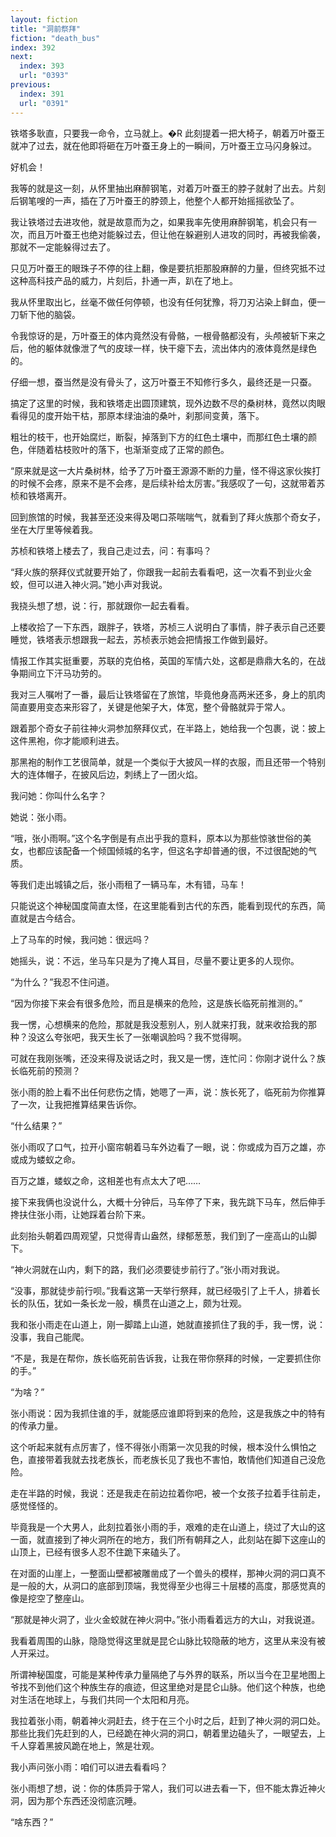 ```yaml
---
layout: fiction
title: "洞前祭拜"
fiction: "death_bus"
index: 392
next:
  index: 393
  url: "0393"
previous:
  index: 391
  url: "0391"
---
```

铁塔多耿直，只要我一命令，立马就上。�R   此刻提着一把大椅子，朝着万叶蚕王就冲了过去，就在他即将砸在万叶蚕王身上的一瞬间，万叶蚕王立马闪身躲过。

好机会！

我等的就是这一刻，从怀里抽出麻醉钢笔，对着万叶蚕王的脖子就射了出去。片刻后钢笔嗖的一声，插在了万叶蚕王的脖颈上，他整个人都开始摇摇欲坠了。

我让铁塔过去进攻他，就是故意而为之，如果我率先使用麻醉钢笔，机会只有一次，而且万叶蚕王也绝对能躲过去，但让他在躲避别人进攻的同时，再被我偷袭，那就不一定能躲得过去了。

只见万叶蚕王的眼珠子不停的往上翻，像是要抗拒那股麻醉的力量，但终究抵不过这种高科技产品的威力，片刻后，扑通一声，趴在了地上。

我从怀里取出匕，丝毫不做任何停顿，也没有任何犹豫，将刀刃沾染上鲜血，便一刀斩下他的脑袋。

令我惊讶的是，万叶蚕王的体内竟然没有骨骼，一根骨骼都没有，头颅被斩下来之后，他的躯体就像泄了气的皮球一样，快干瘪下去，流出体内的液体竟然是绿色的。

仔细一想，蚕当然是没有骨头了，这万叶蚕王不知修行多久，最终还是一只蚕。

搞定了这里的时候，我和铁塔走出圆顶建筑，现外边数不尽的桑树林，竟然以肉眼看得见的度开始干枯，那原本绿油油的桑叶，刹那间变黄，落下。

粗壮的枝干，也开始腐烂，断裂，掉落到下方的红色土壤中，而那红色土壤的颜色，伴随着枯枝败叶的落下，也渐渐变成了正常的颜色。

“原来就是这一大片桑树林，给予了万叶蚕王源源不断的力量，怪不得这家伙挨打的时候不会疼，原来不是不会疼，是后续补给太厉害。”我感叹了一句，这就带着苏桢和铁塔离开。

回到旅馆的时候，我甚至还没来得及喝口茶喘喘气，就看到了拜火族那个奇女子，坐在大厅里等候着我。

苏桢和铁塔上楼去了，我自己走过去，问：有事吗？

“拜火族的祭拜仪式就要开始了，你跟我一起前去看看吧，这一次看不到业火金蛟，但可以进入神火洞。”她小声对我说。

我挠头想了想，说：行，那就跟你一起去看看。

上楼收拾了一下东西，跟胖子，铁塔，苏桢三人说明白了事情，胖子表示自己还要睡觉，铁塔表示想跟我一起去，苏桢表示她会把情报工作做到最好。

情报工作其实挺重要，苏联的克伯格，英国的军情六处，这都是鼎鼎大名的，在战争期间立下汗马功劳的。

我对三人嘱咐了一番，最后让铁塔留在了旅馆，毕竟他身高两米还多，身上的肌肉简直要用变态来形容了，关键是他架子大，体宽，整个骨骼就异于常人。

跟着那个奇女子前往神火洞参加祭拜仪式，在半路上，她给我一个包裹，说：披上这件黑袍，你才能顺利进去。

那黑袍的制作工艺很简单，就是一个类似于大披风一样的衣服，而且还带一个特别大的连体帽子，在披风后边，刺绣上了一团火焰。

我问她：你叫什么名字？

她说：张小雨。

“哦，张小雨啊。”这个名字倒是有点出乎我的意料，原本以为那些惊骇世俗的美女，也都应该配备一个倾国倾城的名字，但这名字却普通的很，不过很配她的气质。

等我们走出城镇之后，张小雨租了一辆马车，木有错，马车！

只能说这个神秘国度简直太怪，在这里能看到古代的东西，能看到现代的东西，简直就是古今结合。

上了马车的时候，我问她：很远吗？

她摇头，说：不远，坐马车只是为了掩人耳目，尽量不要让更多的人现你。

“为什么？”我忍不住问道。

“因为你接下来会有很多危险，而且是横来的危险，这是族长临死前推测的。”

我一愣，心想横来的危险，那就是我没惹别人，别人就来打我，就来收拾我的那种？没这么夸张吧，我天生长了一张嘲讽脸吗？我不觉得啊。

可就在我刚张嘴，还没来得及说话之时，我又是一愣，连忙问：你刚才说什么？族长临死前的预测？

张小雨的脸上看不出任何悲伤之情，她嗯了一声，说：族长死了，临死前为你推算了一次，让我把推算结果告诉你。

“什么结果？”

张小雨叹了口气，拉开小窗帘朝着马车外边看了一眼，说：你或成为百万之雄，亦或成为蝼蚁之命。

百万之雄，蝼蚁之命，这相差也有点太大了吧……

接下来我俩也没说什么，大概十分钟后，马车停了下来，我先跳下马车，然后伸手搀扶住张小雨，让她踩着台阶下来。

此刻抬头朝着四周观望，只觉得青山盎然，绿郁葱葱，我们到了一座高山的山脚下。

“神火洞就在山内，剩下的路，我们必须要徒步前行了。”张小雨对我说。

“没事，那就徒步前行呗。”我看这第一天举行祭拜，就已经吸引了上千人，排着长长的队伍，犹如一条长龙一般，横贯在山道之上，颇为壮观。

我和张小雨走在山道上，刚一脚踏上山道，她就直接抓住了我的手，我一愣，说：没事，我自己能爬。

“不是，我是在帮你，族长临死前告诉我，让我在带你祭拜的时候，一定要抓住你的手。”

“为啥？”

张小雨说：因为我抓住谁的手，就能感应谁即将到来的危险，这是我族之中的特有的传承力量。

这个听起来就有点厉害了，怪不得张小雨第一次见我的时候，根本没什么惧怕之色，直接带着我就去找老族长，而老族长见了我也不害怕，敢情他们知道自己没危险。

走在半路的时候，我说：还是我走在前边拉着你吧，被一个女孩子拉着手往前走，感觉怪怪的。

毕竟我是一个大男人，此刻拉着张小雨的手，艰难的走在山道上，绕过了大山的这一面，就直接到了神火洞所在的地方，我们所有朝拜之人，此刻站在脚下这座山的山顶上，已经有很多人忍不住跪下来磕头了。

在对面的山崖上，一整面山壁都被雕凿成了一个兽头的模样，那神火洞的洞口真不是一般的大，从洞口的底部到顶端，我觉得至少也得三十层楼的高度，那感觉真的像是挖空了整座山。

“那就是神火洞了，业火金蛟就在神火洞中。”张小雨看着远方的大山，对我说道。

我看着周围的山脉，隐隐觉得这里就是昆仑山脉比较隐蔽的地方，这里从来没有被人开采过。

所谓神秘国度，可能是某种传承力量隔绝了与外界的联系，所以当今在卫星地图上爷找不到他们这个种族生存的痕迹，但这里绝对是昆仑山脉。他们这个种族，也绝对生活在地球上，与我们共同一个太阳和月亮。

我拉着张小雨，朝着神火洞赶去，终于在三个小时之后，赶到了神火洞的洞口处。那些比我们先赶到的人，已经跪在神火洞的洞口，朝着里边磕头了，一眼望去，上千人穿着黑披风跪在地上，煞是壮观。

我小声问张小雨：咱们可以进去看看吗？

张小雨想了想，说：你的体质异于常人，我们可以进去看一下，但不能太靠近神火洞，因为那个东西还没彻底沉睡。

“啥东西？”